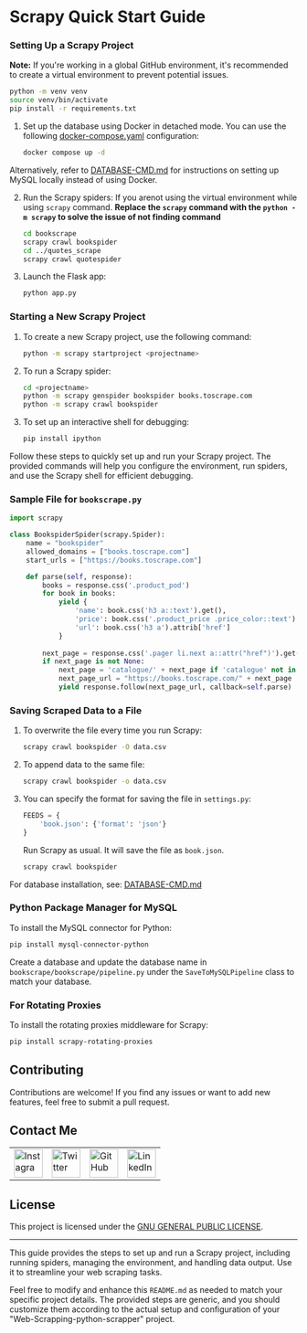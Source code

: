 # Scrapy Quick Start Guide

### Setting Up a Scrapy Project

**Note:** If you're working in a global GitHub environment, it's recommended to create a virtual environment to prevent potential issues.

```bash
python -m venv venv
source venv/bin/activate
pip install -r requirements.txt
```

1. Set up the database using Docker in detached mode. You can use the following [docker-compose.yaml](./docker-compose.yaml) configuration:

    ```bash
    docker compose up -d
    ```

Alternatively, refer to [DATABASE-CMD.md](DATABASE-CMD.md) for instructions on setting up MySQL locally instead of using Docker.

2. Run the Scrapy spiders: If you arenot using the virtual environment while using `scrapy` command. **Replace the `scrapy` command with the `python -m scrapy` to solve the issue of not finding command**
    ```bash
    cd bookscrape
    scrapy crawl bookspider
    cd ../quotes_scrape
    scrapy crawl quotespider
    ```

3. Launch the Flask app:

    ```bash
    python app.py
    ```


### Starting a New Scrapy Project

1. To create a new Scrapy project, use the following command:
    ```bash
    python -m scrapy startproject <projectname>
    ```

2. To run a Scrapy spider:
    ```bash
    cd <projectname>
    python -m scrapy genspider bookspider books.toscrape.com
    python -m scrapy crawl bookspider
    ```

3. To set up an interactive shell for debugging:
    ```bash
    pip install ipython
    ```

Follow these steps to quickly set up and run your Scrapy project. The provided commands will help you configure the environment, run spiders, and use the Scrapy shell for efficient debugging.

### Sample File for `bookscrape.py`

```python
import scrapy

class BookspiderSpider(scrapy.Spider):
    name = "bookspider"
    allowed_domains = ["books.toscrape.com"]
    start_urls = ["https://books.toscrape.com"]

    def parse(self, response):
        books = response.css('.product_pod')
        for book in books:
            yield {
                'name': book.css('h3 a::text').get(),
                'price': book.css('.product_price .price_color::text').get(),
                'url': book.css('h3 a').attrib['href']
            }
        
        next_page = response.css('.pager li.next a::attr("href")').get()
        if next_page is not None:
            next_page = 'catalogue/' + next_page if 'catalogue' not in next_page else next_page
            next_page_url = "https://books.toscrape.com/" + next_page
            yield response.follow(next_page_url, callback=self.parse)
```

### Saving Scraped Data to a File

1. To overwrite the file every time you run Scrapy:

    ```bash
    scrapy crawl bookspider -O data.csv
    ```

2. To append data to the same file:

    ```bash
    scrapy crawl bookspider -o data.csv
    ```

3. You can specify the format for saving the file in `settings.py`:

    ```python
    FEEDS = {
        'book.json': {'format': 'json'}
    }
    ```

    Run Scrapy as usual. It will save the file as `book.json`.

    ```bash
    scrapy crawl bookspider
    ```

For database installation, see: [DATABASE-CMD.md](https://github.com/realsanjeev/Book-scraping-python-scapper/blob/main/DATABASE-CMD.md)

### Python Package Manager for MySQL

To install the MySQL connector for Python:

```bash
pip install mysql-connector-python
```

Create a database and update the database name in `bookscrape/bookscrape/pipeline.py` under the `SaveToMySQLPipeline` class to match your database.

### For Rotating Proxies

To install the rotating proxies middleware for Scrapy:

```bash
pip install scrapy-rotating-proxies
```
<!-- ##### For config env variable -->




## Contributing

Contributions are welcome! If you find any issues or want to add new features, feel free to submit a pull request.

## Contact Me

<table>
  <tr>
    <td><img src="https://github.com/realsanjeev/protfolio/blob/main/src/assets/images/instagram.png" alt="Instagram" width="50" height="50"></td>
    <td><img src="https://github.com/realsanjeev/protfolio/blob/main/src/assets/images/twitter.png" alt="Twitter" width="50" height="50"></td>
    <td><img src="https://github.com/realsanjeev/protfolio/blob/main/src/assets/images/github.png" alt="GitHub" width="50" height="50"></td>
    <td><img src="https://github.com/realsanjeev/protfolio/blob/main/src/assets/images/linkedin-logo.png" alt="LinkedIn" width="50" height="50"></td>
  </tr>
</table>

## License

This project is licensed under the [GNU GENERAL PUBLIC LICENSE](LICENSE).

---


This guide provides the steps to set up and run a Scrapy project, including running spiders, managing the environment, and handling data output. Use it to streamline your web scraping tasks.

Feel free to modify and enhance this `README.md` as needed to match your specific project details. The provided steps are generic, and you should customize them according to the actual setup and configuration of your "Web-Scrapping-python-scrapper" project.

